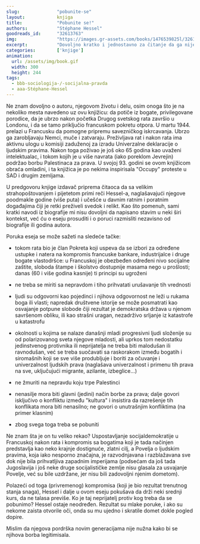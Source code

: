 ```yaml
---
slug:              "pobunite-se"
layout:            knjiga
title:             "Pobunite se!"
authors:           "Stéphane Hessel"
goodreads_id:      "32613763"
img:               "https://images.gr-assets.com/books/1476539825l/32613763.jpg"
excerpt:           "Dovoljno kratko i jednostavno za čitanje da ga nije gre'ota čitati, ali nije nešto što naročito otvara oči."
categories:        ['knjige']
animation:
  url: /assets/img/book.gif
  width: 300
  height: 244
tags:
  - bbb-sociologija-/-socijalna-pravda
  - aaa-Stéphane-Hessel
---
```


Ne znam dovoljno o autoru, njegovom životu i delu, osim onoga što je na nekoliko mesta navedeno uz ovu knjižicu: da 
potiče iz bogate, privilegovane porodice, da je ubrzo nakon početka Drugog svetskog rata završio u Londonu, i da se 
tamo priključio francuskom pokretu otpora. U martu 1944. prelazi u Francusku da pomogne pripremu savezničkog iskrcavanja. 
Ubrzo ga zarobljavaju Nemci, muče i zatvaraju. Preživljava rat i nakon rata ima aktivnu ulogu u komisiji zaduženoj za 
izradu Univerzalne deklaracije o ljudskim pravima. Nakon toga poživao je još oko 65 godina kao uvaženi intelektualac, i 
tokom kojih je u više navrata (iako poreklom Jevrejin) podržao borbu Palestinaca za prava. U svojoj 93. godini se ovom 
knjižicom obraća omladini, i ta knjižica je po nekima inspirisala "Occupy" proteste u SAD i drugim zemljama.

U predgovoru knjige izdavač priprema čitaoca da sa velikim strahopoštovanjem i pijetetom primi reči Hessel-a, 
naglašavajući njegove poodmakle godine (više puta) i učešće u davnim ratnim i poratnim događajima čiji je retki 
preživeli svedok i relikt. Kao što pomenuh, sami kratki navodi iz biografije mi nisu dovoljni da napisano stavim u neki 
širi kontekst, već ću o eseju prosuditi i o poruci razmisliti nezavisno od biografije ili godina autora.

Poruka eseja se može sažeti na sledeće tačke:

* tokom rata bio je član Pokreta koji uspeva da se izbori za određene ustupke i natera na kompromis francuske bankare, 
industrijalce i druge bogate vlastodršce: u Francuskoj je obezbeđen određeni nivo socijalne zaštite, sloboda štampe i 
školstvo dostupnije masama nego u prošlosti; danas (60 i više godina kasnije) ti principi su ugroženi

* ne treba se miriti sa nepravdom i tiho prihvatati urušavanje tih vrednosti

* ljudi su odgovorni kao pojedinci i njihova odgovornost ne leži u rukama boga ili vlasti; napredak društvene istorije 
se može posmatrati kao osvajanje potpune slobode čiji rezultat je demokratska država u njenom savršenom obliku, ili kao 
strašni uragan, nezadrživo srljanje iz katastrofe u katastrofu

* okolnosti u kojima se nalaze današnji mladi progresivni ljudi složenije su od polarizovanog sveta njegove mladosti, 
ali uprkos tom nedostatku jedinstvenog protivnika ili neprijatelja ne treba biti malodušan ili ravnodušan, već se treba 
suočavati sa raskorakom između bogatih i siromašnih koji se sve više produbljuje i boriti za očuvanje i univerzalnost 
ljudskih prava (naglašava univerzalnost i primenu tih prava na sve, uključujući migrante, azilante, izbeglice...)

* ne žmuriti na nepravdu koju trpe Palestinci

* nenasilje mora biti glavni (jedini) način borbe za prava; dalje govori isključivo o konfliktu između "kultura" i 
insistira da razrešenje tih konflikata mora biti nenasilno; ne govori o unutrašnjim konfliktima (na primer klasnim)

* zbog svega toga treba se pobuniti


Ne znam šta je on tu veliko rekao? Uspostavljanje socijaldemokratije u Francuskoj nakon rata i kompromis sa bogatima 
koji je tada načinjen predstavlja kao neko krajnje dostignuće, zlatni cilj, a Povelja o ljudskim pravima, koja iako 
nesporno značajna, je razvodnjavana i razblažavana sve dok nije bila prihvatljiva zapadnim imperijama (podsećam da još 
tada Jugoslavija i još neke druge socijalističke zemlje nisu glasala za usvajanje Povelje, već su bile uzdržane, jer 
nisu bili zadovoljni njenim dometom).

Polazeći od toga (privremenog) kompromisa (koji je bio rezultat trenutnog stanja snaga), Hessel i dalje u ovom eseju 
pokušava da drži neki srednji kurs, da ne talasa previše. Ko je taj neprijatelj protiv kog treba da se pobunimo? Hessel 
ostaje neodređen. Rezultat su mlake poruke, i ako su nekome zaista otvorile oči, onda su mu ujedno i skratile domet 
dokle pogled dopire.

Mislim da njegova pordrška novim generacijama nije nužna kako bi se njihova borba legitimisala. 